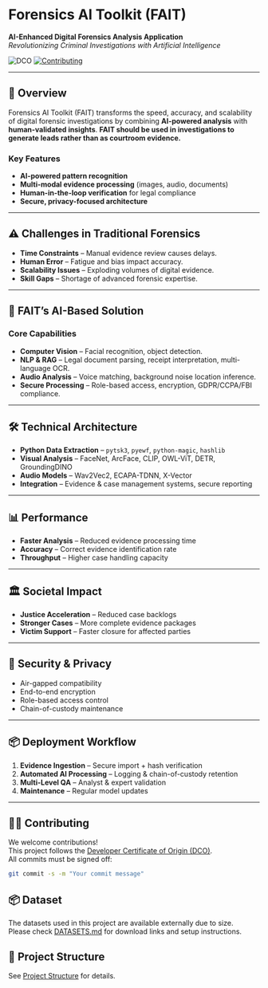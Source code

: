# Forensics AI Toolkit (FAIT)

**AI-Enhanced Digital Forensics Analysis Application**  
_Revolutionizing Criminal Investigations with Artificial Intelligence_

![DCO](https://img.shields.io/badge/DCO-1.1-green.svg) [![Contributing](https://img.shields.io/badge/Contributions-Welcome-blue.svg)](CONTRIBUTING.md)

---

## 📌 Overview
Forensics AI Toolkit (FAIT) transforms the speed, accuracy, and scalability of digital forensic investigations by combining **AI-powered analysis** with **human-validated insights**.  **FAIT should be used in investigations to generate leads rather than as courtroom evidence.**

### Key Features
- **AI-powered pattern recognition**
- **Multi-modal evidence processing** (images, audio, documents)
- **Human-in-the-loop verification** for legal compliance
- **Secure, privacy-focused architecture**

---

## ⚠ Challenges in Traditional Forensics
- **Time Constraints** – Manual evidence review causes delays.
- **Human Error** – Fatigue and bias impact accuracy.
- **Scalability Issues** – Exploding volumes of digital evidence.
- **Skill Gaps** – Shortage of advanced forensic expertise.

---

## 🚀 FAIT’s AI-Based Solution
### Core Capabilities
- **Computer Vision** – Facial recognition, object detection.
- **NLP & RAG** – Legal document parsing, receipt interpretation, multi-language OCR.
- **Audio Analysis** – Voice matching, background noise location inference.
- **Secure Processing** – Role-based access, encryption, GDPR/CCPA/FBI compliance.

---

## 🛠 Technical Architecture
- **Python Data Extraction** – `pytsk3`, `pyewf`, `python-magic`, `hashlib`
- **Visual Analysis** – FaceNet, ArcFace, CLIP, OWL-ViT, DETR, GroundingDINO
- **Audio Models** – Wav2Vec2, ECAPA-TDNN, X-Vector
- **Integration** – Evidence & case management systems, secure reporting

---

## 📊 Performance
- **Faster Analysis** – Reduced evidence processing time
- **Accuracy** – Correct evidence identification rate
- **Throughput** – Higher case handling capacity

---

## 🏛 Societal Impact
- **Justice Acceleration** – Reduced case backlogs
- **Stronger Cases** – More complete evidence packages
- **Victim Support** – Faster closure for affected parties

---

## 🔐 Security & Privacy
- Air-gapped compatibility  
- End-to-end encryption  
- Role-based access control  
- Chain-of-custody maintenance  

---

## 📦 Deployment Workflow
1. **Evidence Ingestion** – Secure import + hash verification
2. **Automated AI Processing** – Logging & chain-of-custody retention
3. **Multi-Level QA** – Analyst & expert validation
4. **Maintenance** – Regular model updates

---

## 🧑‍💻 Contributing
We welcome contributions!  
This project follows the [Developer Certificate of Origin (DCO)](DCO.md).  
All commits must be signed off:

```bash
git commit -s -m "Your commit message"
```

## 📦 Dataset

The datasets used in this project are available externally due to size.  
Please check [DATASETS.md](DATASETS.md) for download links and setup instructions.

## 📂 Project Structure
See [Project Structure](PROJECT_STRUCTURE.md) for details.


